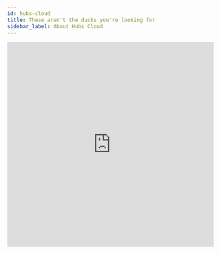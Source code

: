 ```yaml
---
id: hubs-cloud
title: These aren't the ducks you're looking for 
sidebar_label: About Hubs Cloud
---
```


<iframe src="https://giphy.com/embed/5T8tEJtCgvDuo" width="480" height="476" frameBorder="0" class="giphy-embed" allowFullScreen></iframe>